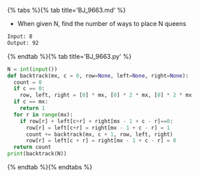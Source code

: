 {% tabs %}{% tab title='BJ_9663.md' %}

* When given N, find the number of ways to place N queens

```txt
Input: 8
Output: 92
```

{% endtab %}{% tab title='BJ_9663.py' %}

```py
N = int(input())
def backtrack(mx, c = 0, row=None, left=None, right=None):
  count = 0
  if c == 0:
    row, left, right = [0] * mx, [0] * 2 * mx, [0] * 2 * mx
  if c == mx:
    return 1
  for r in range(mx):
    if row[r] + left[c+r] + right[mx - 1 + c - r]==0:
      row[r] = left[c+r] = right[mx - 1 + c - r] = 1
      count += backtrack(mx, c + 1, row, left, right)
      row[r] = left[c + r] = right[mx - 1 + c - r] = 0
  return count
print(backtrack(N))
```

{% endtab %}{% endtabs %}
